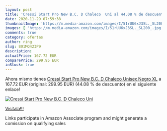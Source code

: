 ```yaml
---
layout: post
title: 'Cressi Start Pro New B.C. D Chaleco  Uni al 44.08 % de descuento'
date: 2020-11-29 07:59:38
thumbnailImage: 'https://m.media-amazon.com/images/I/51rUU6xJ3SL._SL200_.jpg'
images: [ 'https://m.media-amazon.com/images/I/51rUU6xJ3SL._SL200_.jpg' ]
comments: true
category: ofertas
author: ring
slug: B01MQ42IP9
description:
actualPrice: 167.72 EUR
comparePrice: 299.95 EUR
inStock: true
---
```


Ahora mismo tienes [Cressi Start Pro New B.C. D Chaleco  Unisex  Negro  XL](https://www.amazon.es/dp/B01MQ42IP9/?tag=tolees-21) a 167.72 EUR (original: 299.95 EUR) (44.08 %  de descuento) en el siguiente enlace!

[![Cressi Start Pro New B.C. D Chaleco  Uni](https://m.media-amazon.com/images/I/51rUU6xJ3SL._SL200_.jpg)](https://www.amazon.es/dp/B01MQ42IP9/?tag=tolees-21)

[Visítala!!!](https://www.amazon.es/dp/B01MQ42IP9/?tag=tolees-21)

Links participate in Amazon Associate program and might generate a comission on qualifying sales
